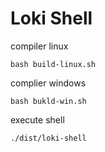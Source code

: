 # Loki Shell

compiler linux

```
bash build-linux.sh
```

complier windows

```
bash bukld-win.sh
```

execute shell
```
./dist/loki-shell
```